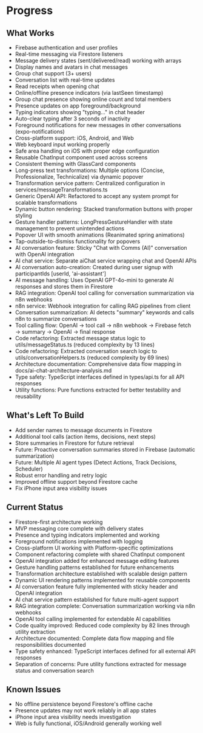 # Progress

## What Works
- Firebase authentication and user profiles
- Real-time messaging via Firestore listeners
- Message delivery states (sent/delivered/read) working with arrays
- Display names and avatars in chat messages
- Group chat support (3+ users)
- Conversation list with real-time updates
- Read receipts when opening chat
- Online/offline presence indicators (via lastSeen timestamp)
- Group chat presence showing online count and total members
- Presence updates on app foreground/background
- Typing indicators showing "typing..." in chat header
- Auto-clear typing after 3 seconds of inactivity
- Foreground notifications for new messages in other conversations (expo-notifications)
- Cross-platform support: iOS, Android, and Web
- Web keyboard input working properly
- Safe area handling on iOS with proper edge configuration
- Reusable ChatInput component used across screens
- Consistent theming with GlassCard components
- Long-press text transformations: Multiple options (Concise, Professionalize, Technicalize) via dynamic popover
- Transformation service pattern: Centralized configuration in services/messageTransformations.ts
- Generic OpenAI API: Refactored to accept any system prompt for scalable transformations
- Dynamic button rendering: Stacked transformation buttons with proper styling
- Gesture handler patterns: LongPressGestureHandler with state management to prevent unintended actions
- Popover UI with smooth animations (Reanimated spring animations)
- Tap-outside-to-dismiss functionality for popovers
- AI conversation feature: Sticky "Chat with Comms (AI)" conversation with OpenAI integration
- AI chat service: Separate aiChat service wrapping chat and OpenAI APIs
- AI conversation auto-creation: Created during user signup with participantIds [userId, 'ai-assistant']
- AI message handling: Uses OpenAI GPT-4o-mini to generate AI responses and stores them in Firestore
- RAG integration: OpenAI tool calling for conversation summarization via n8n webhooks
- n8n service: Webhook integration for calling RAG pipelines from client
- Conversation summarization: AI detects "summary" keywords and calls n8n to summarize conversations
- Tool calling flow: OpenAI → tool call → n8n webhook → Firebase fetch → summary → OpenAI → final response
- Code refactoring: Extracted message status logic to utils/messageStatus.ts (reduced complexity by 13 lines)
- Code refactoring: Extracted conversation search logic to utils/conversationHelpers.ts (reduced complexity by 69 lines)
- Architecture documentation: Comprehensive data flow mapping in docs/ai-chat-architecture-analysis.md
- Type safety: TypeScript interfaces defined in types/api.ts for all API responses
- Utility functions: Pure functions extracted for better testability and reusability

## What's Left To Build
- Add sender names to message documents in Firestore
- Additional tool calls (action items, decisions, next steps)
- Store summaries in Firestore for future retrieval
- Future: Proactive conversation summaries stored in Firebase (automatic summarization)
- Future: Multiple AI agent types (Detect Actions, Track Decisions, Scheduler)
- Robust error handling and retry logic
- Improved offline support beyond Firestore cache
- Fix iPhone input area visibility issues

## Current Status
- Firestore-first architecture working
- MVP messaging core complete with delivery states
- Presence and typing indicators implemented and working
- Foreground notifications implemented with logging
- Cross-platform UI working with Platform-specific optimizations
- Component refactoring complete with shared ChatInput component
- OpenAI integration added for enhanced message editing features
- Gesture handling patterns established for future enhancements
- Transformation architecture established with scalable design pattern
- Dynamic UI rendering patterns implemented for reusable components
- AI conversation feature fully implemented with sticky header and OpenAI integration
- AI chat service pattern established for future multi-agent support
- RAG integration complete: Conversation summarization working via n8n webhooks
- OpenAI tool calling implemented for extendable AI capabilities
- Code quality improved: Reduced code complexity by 82 lines through utility extraction
- Architecture documented: Complete data flow mapping and file responsibilities documented
- Type safety enhanced: TypeScript interfaces defined for all external API responses
- Separation of concerns: Pure utility functions extracted for message status and conversation search

## Known Issues
- No offline persistence beyond Firestore's offline cache
- Presence updates may not work reliably in all app states
- iPhone input area visibility needs investigation
- Web is fully functional, iOS/Android generally working well
